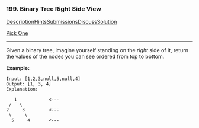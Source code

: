 ### 199. Binary Tree Right Side View

[Description](https://leetcode.com/problems/binary-tree-right-side-view/description/)[Hints](https://leetcode.com/problems/binary-tree-right-side-view/hints/)[Submissions](https://leetcode.com/problems/binary-tree-right-side-view/submissions/)[Discuss](https://leetcode.com/problems/binary-tree-right-side-view/discuss/)[Solution](https://leetcode.com/problems/binary-tree-right-side-view/solution/)

[Pick One](https://leetcode.com/problems/random-one-question/)

------

Given a binary tree, imagine yourself standing on the *right* side of it, return the values of the nodes you can see ordered from top to bottom.

**Example:**

```
Input: [1,2,3,null,5,null,4]
Output: [1, 3, 4]
Explanation:

   1            <---
 /   \
2     3         <---
 \     \
  5     4       <---
```